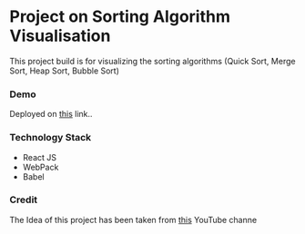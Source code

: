 # Project on Sorting Algorithm Visualisation 

This project build is for visualizing the sorting algorithms (Quick Sort, Merge Sort, Heap Sort, Bubble Sort)

### Demo
Deployed on [this](https://arijitiiest.github.io/sortingVisualizer) link..

### Technology Stack
* React JS
* WebPack
* Babel

### Credit
The Idea of this project has been taken from [this](https://www.youtube.com/channel/UCaO6VoaYJv4kS-TQO_M-N_g) 
YouTube channe
